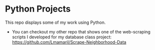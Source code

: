 # Python Projects

This repo displays some of my work using Python.

- You can checkout my other repo that shows one of the web-scraping scripts I developed for my database class project:
https://github.com/Lmamaril/Scrape-Neighborhood-Data
